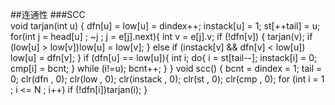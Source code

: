 ##连通性
###SCC	
	void tarjan(int u)
	{
	    dfn[u] = low[u] = dindex++;
	    instack[u] = 1;
	    st[++tail] = u;
	    for(int j = head[u] ; ~j ; j = e[j].next){
	        int v = e[j].v;
	        if (!dfn[v])
	        {
	            tarjan(v);
	            if (low[u] > low[v])low[u] = low[v];
	        }
	        else if (instack[v] && dfn[v] < low[u])
	            low[u] = dfn[v];
	    }
	    if (dfn[u] == low[u]){
	        int i;
	        do{
	            i = st[tail--];
	            instack[i] = 0;
	            cmp[i] = bcnt;
	        }
	        while (i!=u);
	        bcnt++;
	    }
	}
	void scc()
	{
	    bcnt = dindex = 1;
	    tail = 0;
	    clr(dfn , 0);
	    clr(low , 0);
	    clr(instack , 0);
	    clr(st , 0);
	    clr(cmp , 0);
	    for (int i = 1 ; i <= N ; i++)
	        if (!dfn[i])tarjan(i);
	}

